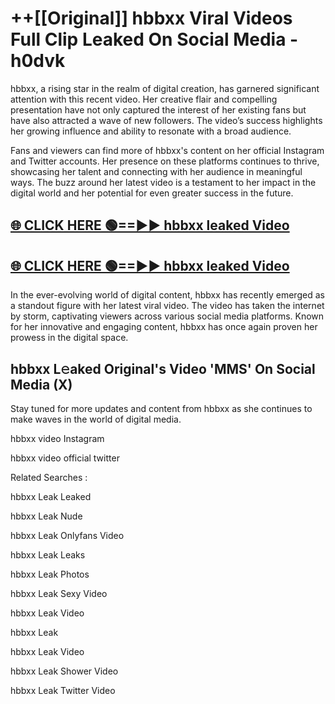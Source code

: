 # ++[[Original]] hbbxx Viral Videos Full Clip Leaked On Social Media - h0dvk<br>

hbbxx, a rising star in the realm of digital creation, has garnered significant attention with this recent video. Her creative flair and compelling presentation have not only captured the interest of her existing fans but have also attracted a wave of new followers. The video’s success highlights her growing influence and ability to resonate with a broad audience.

Fans and viewers can find more of hbbxx's content on her official Instagram and Twitter accounts. Her presence on these platforms continues to thrive, showcasing her talent and connecting with her audience in meaningful ways. The buzz around her latest video is a testament to her impact in the digital world and her potential for even greater success in the future.


## [🌐 CLICK HERE 🟢==►► hbbxx leaked Video ](https://onlyclips.site?title=hbbxx&ref=git)

## [🌐 CLICK HERE 🟢==►► hbbxx leaked Video ](https://onlyclips.site?title=hbbxx&ref=git)


In the ever-evolving world of digital content, hbbxx has recently emerged as a standout figure with her latest viral video. The video has taken the internet by storm, captivating viewers across various social media platforms. Known for her innovative and engaging content, hbbxx has once again proven her prowess in the digital space.



## hbbxx L𝚎aked Original's Video 'MMS' On Social Media (X)


Stay tuned for more updates and content from hbbxx as she continues to make waves in the world of digital media.

hbbxx video Instagram

hbbxx video official twitter


Related Searches :

hbbxx Leak Leaked

hbbxx Leak Nude

hbbxx Leak Onlyfans Video

hbbxx Leak Leaks

hbbxx Leak Photos

hbbxx Leak Sexy Video

hbbxx Leak Video

hbbxx Leak

hbbxx Leak Video

hbbxx Leak Shower Video

hbbxx Leak Twitter Video

